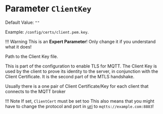 # Parameter `ClientKey`
Default Value: `""`

Example: `/config/certs/client.pem.key`.

!!! Warning
    This is an **Expert Parameter**! Only change it if you understand what it does!

Path to the Client Key file.

This is part of the configuration to enable TLS for MQTT.
The Client Key is used by the client to prove its identity to the server, in conjunction with the Client Certificate.
It is the second part of the MTLS handshake.

Usually there is a one pair of Client Certificate/Key for each client that connects to the MQTT broker

!!! Note
    If set, `ClientCert` must be set too
    This also means that you might have to change the protocol and port in [uri](https://jomjol.github.io/AI-on-the-edge-device-docs/Parameters/#parameter-uri) to `mqtts://example.com:8883`!

